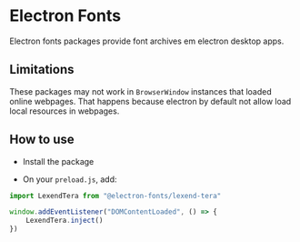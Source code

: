 # Electron Fonts

Electron fonts packages provide font archives em electron desktop apps.

## Limitations

These packages may not work in `BrowserWindow` instances that loaded online webpages. That happens because electron by default not allow load local resources in webpages.

## How to use

* Install the package

* On your `preload.js`, add:

```ts
import LexendTera from "@electron-fonts/lexend-tera"

window.addEventListener("DOMContentLoaded", () => {
    LexendTera.inject()
})
```